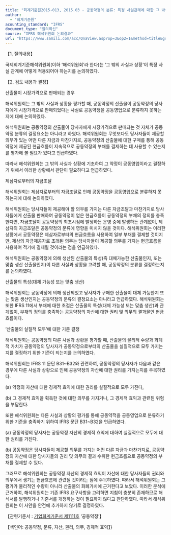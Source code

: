 ```yaml
---
title: "회계기준원2015-013, 2015.03 - 공동약정의 분류: 특정 사실관계에 대한 그 밖의 사실과 상황 평가(IFRS 11 ‘공동약정’)"
author:
  - "회계기준원"
acounting_standard: "IFRS"
document_type: "질의회신"
source: "IFRS 해석위원회 논의결과"
url: "https://www.samili.com/acc/QnaView.asp?op=3&op2=1&method=title&group=2123-15;1&orgcode=2&searchword=&page=12&code=%ED%9A%8C%EA%B3%84%EA%B8%B0%EC%A4%80%EC%9B%902015%2D013%3A20150331"
---
```

【1. 질의내용】

국제회계기준해석위원회(이하 ‘해석위원회’라 한다)는 ‘그 밖의 사실과 상황'이 특정 사실 관계에 어떻게 적용되어야 하는지를 논의하였다.

  

【2. 검토 내용과 결정】

산출물이 시장가격으로 판매되는 경우

해석위원회는 그 밖의 사실과 상황을 평가할 때, 공동약정의 산출물이 공동약정의 당사자에게 시장가격으로 판매되었다는 사실로 공동약정을 공동영업으로 분류하지 못하는지에 대해 논의하였다.

해석위원회는 공동약정의 산출물이 당사자에게 시장가격으로 판매되는 것 자체가 공동약정 분류의 결정요소는 아니라고 하였다. 해석위원회는 무엇보다도 당사자들이 제공할 의무가 있는 어떤 다른 자금과 마찬가지로, 공동약정의 산출물에 대한 구매를 통해 공동약정에 제공된 현금흐름이 지속적으로 공동약정의 부채를 결제하는 데 사용할 수 있는지를 평가해 볼 필요가 있다고 언급하였다.

따라서 해석위원회는 그 밖의 사실과 상황에 기초하여 그 약정이 공동영업이라고 결정하기 위해서 이러한 상황에서 판단이 필요하다고 언급하였다.

제삼자로부터의 자금조달

해석위원회는 제삼자로부터의 자금조달로 인해 공동약정을 공동영업으로 분류하지 못하는지에 대해 논의하였다.

해석위원회는 당사자들이 제공해야 할 의무를 가지는 다른 자금조달과 마찬가지로 당사자들에게 산출물 판매하여 공동약정이 얻은 현금흐름이 공동약정의 부채의 정의를 충족한다면, 자금조달이 공동약정의 최초시점에 발생하든 운영 중에 발생하든 관계없이, 제삼자의 자금조달은 공동약정의 분류에 영향을 미치지 않을 것이다. 해석위원회는 이러한 상황에서 공동약정은 제삼자로부터의 현금흐름을 사용하여 일부 부채를 결제할 것이지만, 제삼의 자금제공자로 초래된 의무는 당사자들이 제공할 의무를 가지는 현금흐름을 사용하여 적기에 결제될 것이라는 점을 언급하였다.

해석위원회는 공동약정에 의해 생산된 산출물의 특성(즉 대체가능한 산출물인지, 또는 맞춤 생산 산출물인지)이 다른 사실과 상황을 고려할 때, 공동약정의 분류를 결정하는지를 논의하였다.

산출물의 특성(대체 가능성 또는 맞춤 생산)

해석위원회는 공동약정에 의해 생산되었고 당사자가 구매한 산출물이 대체 가능한지 또는 맞춤 생산인지는 공동약정의 분류의 결정요소는 아니라고 언급하였다. 해석위원회는 또한 IFRS 11에서 부채에 대한 초점은 산출물의 특성(대체 가능성 또는 맞춤 생산)과 관계없이, 부채의 정의를 충족하는 공동약정의 자산에 대한 권리 및 의무의 결과물인 현금흐름이다.

‘산출물의 실질적 모두’에 대한 기준 결정

해석위원회는 공동약정의 다른 사실과 상황을 평가할 때, 산출물의 물리적 수량과 화폐적 가치가 공동약정의 당사자가 공동약정으로부터의 산출물을 실질적으로 모두 가지는지를 결정하기 위한 기준이 되는지를 논의하였다.

해석위원회는 IFRS 11 문단 B31~B32와 관련하여, 공동약정의 당사자가 다음과 같은 경우에 다른 사실과 상황으로 인해 공동약정의 자산에 대한 권리를 가지는지를 주목하였다.

(a) 약정의 자산에 대한 경제적 효익에 대한 권리를 실질적으로 모두 가진다,

(b) 그 경제적 효익을 획득한 것에 대한 의무를 가지거나, 그 경제적 효익과 관련된 위험을 부담한다.

또한 해석위원회는 다른 사실과 상황의 평가를 통해 공동약적을 공동영업으로 분류하기 위한 기준을 충족하기 위하여 IFRS 문단 B31~B32을 언급하였다.

(a) 공동약정의 당사자는 공동약정 자산의 경제적 효익에 대하여 실질적으로 모두에 대한 권리를 가진다.

(b) 공동약정은 당사자들이 제공할 의무를 가지는 어떤 다른 자금과 마찬가지로, 공동약정의 자산에 대한 당사자들의 권리 및 의무의 결과 수취한 현금흐름으로 공동약정의 부채를 결제할 수 있다.

그러므로 해석위원회는 공동약정 자산의 경제적 효익이 자산에 대한 당사자들의 권리와 의무에서 생기는 현금흐름에 관련될 것이라는 점에 주목하였다. 따라서 해석위원회는 그 평가가 물리적인 수량이 아니라 산출물의 화폐가치에 근거한다고 보았다. 이러한 분석에 근거하여, 해석위원회는 기존 IFRS 요구사항을 고려하면 지침이 충분히 존재하므로 해석서를 발행하거나 기준서를 개정하는 것이 필요하지 않다고 판단하였다. 따라서 해석위원회는 이 사안을 안건에 추가하지 않기로 결정하였다.

  

【관련기준서 : [기업회계기준서 제1111호](https://www.samili.com/acc/) ‘공동약정’】

【색인어: 공동약정, 분류, 자산, 권리, 의무, 경제적 효익】}